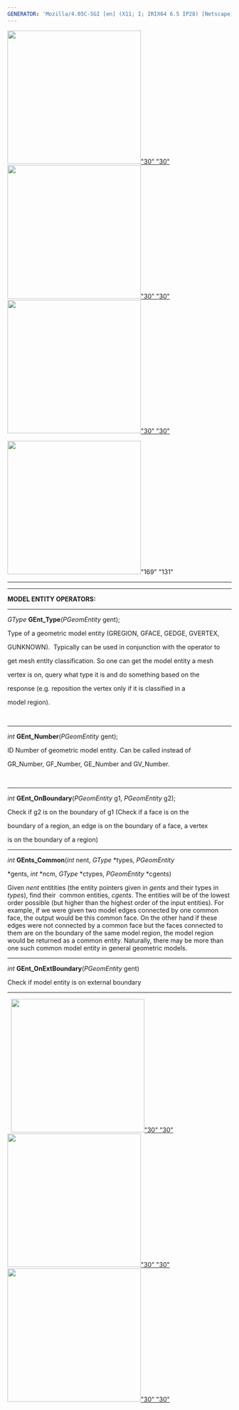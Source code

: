 ```yaml
---
GENERATOR: 'Mozilla/4.05C-SGI [en] (X11; I; IRIX64 6.5 IP28) [Netscape]'
---
```

[<img height="300" width="300" src="../images/arrow2.gif">"30"
"30"](mstkla.md#MODEL%20ENTITY:) [<img height="300" width="300" src="../images/arrow3.gif">"30"
"30"](Geom.md) [<img height="300" width="300" src="../images/arrow4.gif">"30"
"30"](GeomRegion.md)

<img height="300" width="300" src="../images/construction14.gif">"169" "131"

------------------------------------------------------------------------

------------------------------------------------------------------------

**MODEL ENTITY OPERATORS:**

------------------------------------------------------------------------

*GType* **GEnt\_Type**(*PGeomEntity* gent);

Type of a geometric model entity (GREGION, GFACE, GEDGE, GVERTEX,

GUNKNOWN).  Typically can be used in conjunction with the operator to

get mesh entity classification. So one can get the model entity a mesh

vertex is on, query what type it is and do something based on the

response (e.g. reposition the vertex only if it is classified in a

model region).

 

------------------------------------------------------------------------

*int* **GEnt\_Number**(*PGeomEntity* gent);

ID Number of geometric model entity. Can be called instead of

GR\_Number, GF\_Number, GE\_Number and GV\_Number.

 

------------------------------------------------------------------------

*int* **GEnt\_OnBoundary**(*PGeomEntity* g1, *PGeomEntity* g2);

Check if g2 is on the boundary of g1 (Check if a face is on the

boundary of a region, an edge is on the boundary of a face, a vertex

is on the boundary of a region)

------------------------------------------------------------------------

*int* **GEnts\_Common**(*int* nent, *GType* 
*types, *PGeomEntity*

*gents, *int* 
*ncm, *GType* 
*ctypes, *PGeomEntity* 
*cgents)

Given *nent* entitities (the entity pointers given in *gents* and their
types in *types*), find their  common entities, *cgents*. The entities
will be of the lowest order possible (but higher than the highest order
of the input entities). For example, if we were given two model edges
connected by one common face, the output would be this common face. On
the other hand if these edges were not connected by a common face but
the faces connected to them are on the boundary of the same model
region, the model region would be returned as a common entity.
Naturally, there may be more than one such common model entity in
general geometric models.

------------------------------------------------------------------------

*int* **GEnt\_OnExtBoundary**(*PGeomEntity* gent)

Check if model entity is on external boundary

------------------------------------------------------------------------

 
[<img height="300" width="300" src="../images/arrow2.gif">"30"
"30"](mstkla.md#MODEL%20ENTITY:) [<img height="300" width="300" src="../images/arrow3.gif">"30"
"30"](Geom.md) [<img height="300" width="300" src="../images/arrow4.gif">"30"
"30"](GeomRegion.md)
